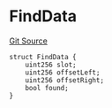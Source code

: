 # FindData
[Git Source](https://github.com/metacontract/mc/blob/b874bc295b567a7e9bd6d6c63dfe84df116a2f3a/src/devkit/Flattened.sol)


```solidity
struct FindData {
    uint256 slot;
    uint256 offsetLeft;
    uint256 offsetRight;
    bool found;
}
```

